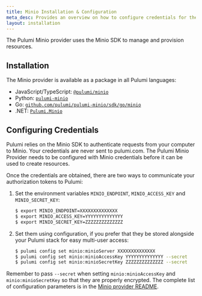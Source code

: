 ```yaml
---
title: Minio Installation & Configuration
meta_desc: Provides an overview on how to configure credentials for the Pulumi Minio Provider.
layout: installation
---
```


The Pulumi Minio provider uses the Minio SDK to manage and provision resources.

## Installation

The Minio provider is available as a package in all Pulumi languages:

* JavaScript/TypeScript: [`@pulumi/minio`](https://www.npmjs.com/package/@pulumi/minio)
* Python: [`pulumi-minio`](https://pypi.org/project/pulumi-minio/)
* Go: [`github.com/pulumi/pulumi-minio/sdk/go/minio`](https://github.com/pulumi/pulumi-minio)
* .NET: [`Pulumi.Minio`](https://www.nuget.org/packages/Pulumi.Minio)

## Configuring Credentials

Pulumi relies on the Minio SDK to authenticate requests from your computer to Minio. Your credentials are never sent
to pulumi.com.
The Pulumi Minio Provider needs to be configured with Minio credentials
before it can be used to create resources.

Once the credentials are obtained, there are two ways to communicate your authorization tokens to Pulumi:

1. Set the environment variables `MINIO_ENDPOINT`, `MINIO_ACCESS_KEY` and `MINIO_SECRET_KEY`:

    ```bash
    $ export MINIO_ENDPOINT=XXXXXXXXXXXXXX
    $ export MINIO_ACCESS_KEY=YYYYYYYYYYYYYY
    $ export MINIO_SECRET_KEY=ZZZZZZZZZZZZZZ
    ```

2. Set them using configuration, if you prefer that they be stored alongside your Pulumi stack for easy multi-user access:

    ```bash
    $ pulumi config set minio:minioServer XXXXXXXXXXXXXX
    $ pulumi config set minio:minioAccessKey YYYYYYYYYYYYYY --secret
    $ pulumi config set minio:minioSecretKey ZZZZZZZZZZZZZZ --secret
    ```

Remember to pass `--secret` when setting `minio:minioAccessKey` and `minio:minioSecretKey` so that they are properly encrypted. The complete list of
configuration parameters is in the [Minio provider README](https://github.com/pulumi/pulumi-minio/blob/master/README.md).
